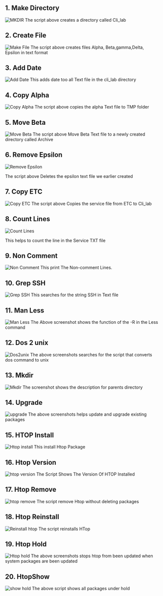 ## 1. Make Directory
![MKDIR](./Screenshots/MKDIR.jpg)
The script above creates a directory called Cli_lab

## 2. Create File
 ![Make File](./Screenshots/Make%20File.jpg)
 The script above creates files Alpha, Beta,gamma,Delta, Epsilon in text format

## 3. Add Date
![Add Date](./Screenshots/Add%20Date.jpg)
This adds date too all Text file in the cli_lab directory

## 4. Copy Alpha
![Copy Alpha](./Screenshots/Copy%20Alpha.jpg)
The script above copies the alpha Text file to TMP folder

## 5. Move Beta
![Move Beta](./Screenshots/Move%20Beta.jpg)
The script above Move Beta Text file to a newly created directory called Archive

## 6. Remove Epsilon

![Remove Epsilon](./Screenshots/Remove%20Epsilon.jpg)

The script above Deletes the epsilon text file we earlier created


## 7. Copy ETC 
![Copy ETC](./Screenshots/Copy%20ETC.jpg)
The script above Copies the service file from ETC to Cli_lab

## 8. Count Lines

![Count Lines](./Screenshots/Count%20Lines.jpg)

This helps to count the line in the  Service TXT file


## 9. Non Comment 
 ![Non Comment](./Screenshots/Non%20Comment%20Lines.jpg)
 This print The Non-comment Lines.

## 10. Grep SSH
  ![Grep SSH](./Screenshots/Grep%20SSH.jpg)
This searches for the string SSH in Text file

## 11.  Man Less
   ![Man Less](./Screenshots/MAN%20Less.jpg)
   The Above screenshot shows the function of the -R in the Less command

## 12. Dos 2 unix
   ![Dos2unix](./Screenshots/Dos%20to%20unix.jpg)
   The above screenshots searches for the script that converts dos command to unix

## 13. Mkdir 
![Mkdir](./Screenshots/MKDIR%20-P.jpg)
   The screenshot shows the description for parents directory 

## 14. Upgrade
   ![upgrade](./Screenshots/Upgrade.jpg)
   The above screenshots  helps update and upgrade existing packages

## 15. HTOP Install
  ![Htop install](./Screenshots/HTOP%20install.jpg)
  This install Htop Package

## 16. Htop Version
![htop version](./Screenshots/HTOP%20version.jpg)
The Script Shows The Version Of HTOP Installed


## 17. Htop Remove
![htop remove](./Screenshots/Remove%20htop.jpg)
The script remove Htop without deleting packages


## 18. Htop Reinstall
![Reinstall htop](./Screenshots/Reinstall%20htop.jpg)
    The script reinstalls HTop
 

## 19. Htop Hold
![Htop hold](./Screenshots/Htop%20hold.jpg)
 The above screenshots stops htop from been updated when system packages are been updated


## 20. HtopShow
![show hold](./Screenshots/Show%20hold.jpg)
The above script shows all packages under hold

       
